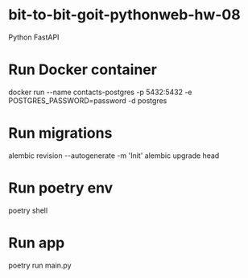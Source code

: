 # bit-to-bit-goit-pythonweb-hw-08
Python FastAPI

# Run Docker container
docker run --name contacts-postgres -p 5432:5432 -e POSTGRES_PASSWORD=password -d postgres

# Run migrations
alembic revision --autogenerate -m 'Init'
alembic upgrade head

# Run poetry env
poetry shell

# Run app
poetry run main.py

